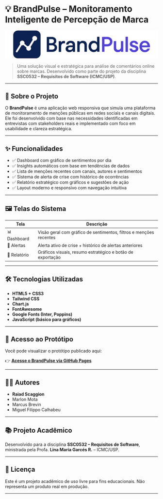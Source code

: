 # 💡 BrandPulse – Monitoramento Inteligente de Percepção de Marca

![BrandPulse Banner](https://github.com/miguel-filippo/brand-pulse/blob/main/Logo.png)

> Uma solução visual e estratégica para análise de comentários online sobre marcas.
> Desenvolvido como parte do projeto da disciplina **SSC0532 – Requisitos de Software (ICMC/USP)**.

---

## 📌 Sobre o Projeto

O **BrandPulse** é uma aplicação web responsiva que simula uma plataforma de monitoramento de menções públicas em redes sociais e canais digitais.
Ele foi desenvolvido com base nas necessidades identificadas em entrevistas com stakeholders reais e implementado com foco em usabilidade e clareza estratégica.

---

## ✨ Funcionalidades

- ✅ Dashboard com gráfico de sentimentos por dia
- ✅ Insights automáticos com base em tendências de dados
- ✅ Lista de menções recentes com canais, autores e sentimentos
- ✅ Sistema de alerta de crise com histórico de ocorrências
- ✅ Relatório estratégico com gráficos e sugestões de ação
- ✅ Layout moderno e responsivo com navegação intuitiva

---

## 🖼️ Telas do Sistema

| Tela | Descrição |
|------|-----------|
| 📊 Dashboard | Visão geral com gráfico de sentimentos, filtros e menções recentes |
| 🚨 Alertas | Alerta ativo de crise + histórico de alertas anteriores |
| 📄 Relatório | Gráficos visuais, resumo estratégico e botão de exportação |

---

## 🛠️ Tecnologias Utilizadas

- **HTML5 + CSS3**
- **Tailwind CSS**
- **Chart.js**
- **FontAwesome**
- **Google Fonts (Inter, Poppins)**
- **JavaScript (básico para gráficos)**

---

## 🚀 Acesso ao Protótipo

Você pode visualizar o protótipo publicado aqui:

👉 **[Acesse o BrandPulse via GitHub Pages](https://miguel-filippo.github.io/brand-pulse/index.html)**

---

## 👨‍💻 Autores

- **Raiad Scaggion**
- Marlon Mota
- Marcus Brevin
- Miguel Filippo Calhabeu

---

## 📚 Projeto Acadêmico

Desenvolvido para a disciplina **SSC0532 – Requisitos de Software**, ministrada pela Profa. **Lina María Garcés R.** – ICMC/USP.

---

## 📜 Licença

Este é um projeto acadêmico de uso livre para fins educacionais.
Não representa um produto real em produção.

---
